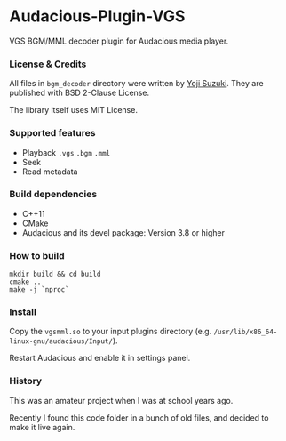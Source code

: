 # Audacious-Plugin-VGS
VGS BGM/MML decoder plugin for Audacious media player.

### License & Credits
All files in `bgm_decoder` directory were written by [Yoji Suzuki](https://github.com/suzukiplan). They are published with BSD 2-Clause License.

The library itself uses MIT License.

### Supported features
-   Playback `.vgs` `.bgm` `.mml`
-   Seek
-   Read metadata

### Build dependencies
-   C++11
-   CMake
-   Audacious and its devel package: Version 3.8 or higher


### How to build
```shell script
mkdir build && cd build
cmake ..
make -j `nproc`
```

### Install
Copy the `vgsmml.so` to your input plugins directory (e.g. `/usr/lib/x86_64-linux-gnu/audacious/Input/`).

Restart Audacious and enable it in settings panel.

### History
This was an amateur project when I was at school years ago.

Recently I found this code folder in a bunch of old files, and decided to make it live again.
